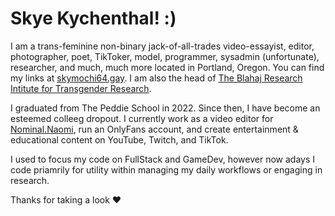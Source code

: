 # Skye Kychenthal! :)

I am a trans-feminine non-binary jack-of-all-trades video-essayist, editor, photographer, poet, TikToker, model, programmer, sysadmin (unfortunate), researcher, and much, much more located in Portland, Oregon. You can find my links at [skymochi64.gay](https://www.skymochi64.gay). I am also the head of [The Blahaj Research Intitute for Transgender Research](https://github.com/Blahaj-Research-Institute/).

I graduated from The Peddie School in 2022. Since then, I have become an esteemed colleeg dropout. I currently work as a video editor for [Nominal.Naomi](https://www.tiktok.com/@nominal.naomi), run an OnlyFans account, and create entertainment & educational content on YouTube, Twitch, and TikTok.

I used to focus my code on FullStack and GameDev, however now adays I code priamrily for utility within managing my daily workflows or engaging in research.

Thanks for taking a look ♥ 
